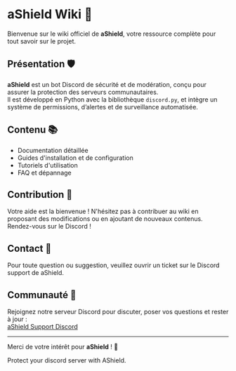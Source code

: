 # aShield Wiki 🔰

Bienvenue sur le wiki officiel de **aShield**, votre ressource complète pour tout savoir sur le projet.

## Présentation 🛡️

**aShield** est un bot Discord de sécurité et de modération, conçu pour assurer la protection des serveurs communautaires.  
Il est développé en Python avec la bibliothèque `discord.py`, et intègre un système de permissions, d’alertes et de surveillance automatisée.

## Contenu 📚

- Documentation détaillée  
- Guides d'installation et de configuration  
- Tutoriels d'utilisation  
- FAQ et dépannage  

## Contribution 🤝

Votre aide est la bienvenue ! N'hésitez pas à contribuer au wiki en proposant des modifications ou en ajoutant de nouveaux contenus. Rendez-vous sur le Discord !

## Contact 📩

Pour toute question ou suggestion, veuillez ouvrir un ticket sur le Discord support de aShield.

## Communauté 💬

Rejoignez notre serveur Discord pour discuter, poser vos questions et rester à jour :  
[aShield Support Discord](https://discord.gg/mf5VH4eMc7)

---

Merci de votre intérêt pour **aShield** ! 🙏

Protect your discord server with AShield.
